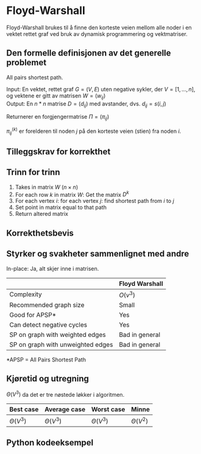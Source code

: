 # Floyd-Warshall
<!-- [K2] Forstå Floyd-Warshall -->

<!-- 
1. Kjenne den formelle definisjonen av det generelle problemet den løser
2. Kjenne til eventuelle tilleggskrav den stiller for å være korrekt
3. Vite hvordan den oppfører seg; kunne utføre algoritmen, trinn for trinn!
4. Forstå korrekthetsbeviset; hvordan og hvorfor virker algoritmen egentlig?
5. Kjenne til eventuelle styrker eller svakheter, sammenlignet med andre
6. Kjenne kjøretidene under ulike omstendigheter, og forstå utregningen
-->

Floyd-Warshall brukes til å finne den korteste veien mellom alle noder i en vektet rettet graf ved bruk av dynamisk programmering og vektmatriser.

## Den formelle definisjonen av det generelle problemet
<!-- Et problem er relasjonen mellom input og output -->

All pairs shortest path.

Input: En vektet, rettet graf $G=(V,E)$ uten negative sykler, der $V=[1,...,n]$, og vektene er gitt av matrisen $W=(w_{ij})$  
Output: En $n*n$ matrise $D=(d_{ij})$ med avstander, dvs. $d_{ij}=s(i,j)$

Returnerer en forgjengermatrise $\Pi=(\pi_{ij})$

$\pi^{(k)}_{ij}$ er forelderen til noden $j$ på den korteste veien (stien) fra noden $i$.

## Tilleggskrav for korrekthet
<!-- Korrekhet: algoritmer virker, gir det svaret den skal -->
<!-- Eks: Binary search må ha en sortert liste -->

## Trinn for trinn
<!-- Pseudokode med forklaring -->

1. Takes in matrix $W$ ($n \times n$)
2. For each row $k$ in matrix $W$: Get the matrix $D^{k}$
3. For each vertex $i$: for each vertex $j$: find shortest path from $i$ to $j$
4. Set point in matrix equal to that path
5. Return altered matrix

## Korrekthetsbevis

## Styrker og svakheter sammenlignet med andre

In-place: Ja, alt skjer inne i matrisen.

|                                   | Floyd Warshall |
|-----------------------------------|----------------|
| Complexity                        | $O(v^3)$       |
| Recommended graph size            | Small          |
| Good for APSP*                    | Yes            |
| Can detect negative cycles        | Yes            |
| SP on graph with weighted edges   | Bad in general |
| SP on graph with unweighted edges | Bad in general |

*APSP = All Pairs Shortest Path

## Kjøretid og utregning
<!-- Under ulike omstendigheter -->

$\Theta(V^3)$ da det er tre nøstede løkker i algoritmen.

Best case | Average case | Worst case | Minne
---------|----------|---------|---------
 $\Theta(V^3)$ | $\Theta(V^3)$ | $\Theta(V^3)$ | $\Theta(V^2)$

## Python kodeeksempel
